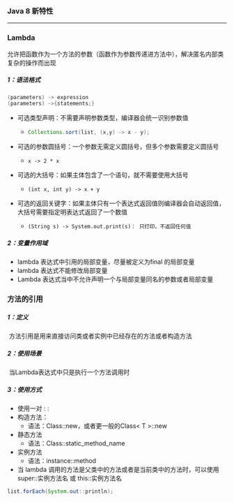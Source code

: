 ### Java 8 新特性

------

### Lambda	

​	允许把函数作为一个方法的参数（函数作为参数传递进方法中），解决匿名内部类复杂的操作而出现

##### 1：语法格式

```java
(parameters) -> expression
(parameters) ->{statements;}
```

- 可选类型声明：不需要声明参数类型，编译器会统一识别参数值
  
  - ```java
    Collections.sort(list, (x,y) -> x - y);
    ```
- 可选的参数圆括号：一个参数无需定义圆括号，但多个参数需要定义圆括号
  
  - ```
    x -> 2 * x  
    ```
- 可选的大括号：如果主体包含了一个语句，就不需要使用大括号
  
  - ```
    (int x, int y) -> x + y  
    ```
- 可选的返回关键字：如果主体只有一个表达式返回值则编译器会自动返回值，大括号需要指定明表达式返回了一个数值
  
  - ```
    (String s) -> System.out.print(s)： 只打印，不返回任何值
    ```

##### 2：变量作用域

- lambda 表达式中引用的局部变量，尽量被定义为final 的局部变量
- lambda 表达式不能修改局部变量
- Lambda 表达式当中不允许声明一个与局部变量同名的参数或者局部变量

### 方法的引用

##### 1：定义

​	方法引用是用来直接访问类或者实例中已经存在的方法或者构造方法

##### 2：使用场景

​	当Lambda表达式中只是执行一个方法调用时

##### 3：使用方式

- 使用一对 : :
- 构造方法：
  - 语法：Class::new，或者更一般的Class< T >::new
- 静态方法
  - 语法：Class::static_method_name
- 实例方法
  - 语法：instance::method
- 当 lambda 调用的方法是父类中的方法或者是当前类中的方法时，可以使用 super::实例方法名 或 this::实例方法名

```java
list.forEach(System.out::println);
```



